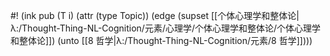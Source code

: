 #! (ink pub (T i) (attr (type Topic)) (edge (supset [[个体心理学和整体论|λ:/Thought-Thing-NL-Cognition/元素/心理学/个体心理学和整体论/个体心理学和整体论]]) (unto [[8 哲学|λ:/Thought-Thing-NL-Cognition/元素/8 哲学]])))